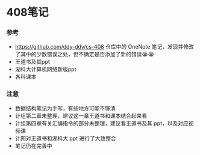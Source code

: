 # 408笔记
### 参考
- https://github.com/ddy-ddy/cs-408 仓库中的 OneNote 笔记，发现并修改了其中的少数错误之处，但不确定是否添加了新的错误😭😭
- 王道书及其ppt
- 湖科大计算机网络新版ppt
- 各科课本

### 注意
- 数据结构笔记为手写，有些地方可能不够清
- 计组第二章未整理，建议这一章王道书和课本结合起来看
- 计组第四章有关汇编指令的部分未整理，建议看王道书及其 ppt，以及对应视频课
- 计网对王道书和湖科大 ppt 进行了大致整合
- 笔记仍在完善中
